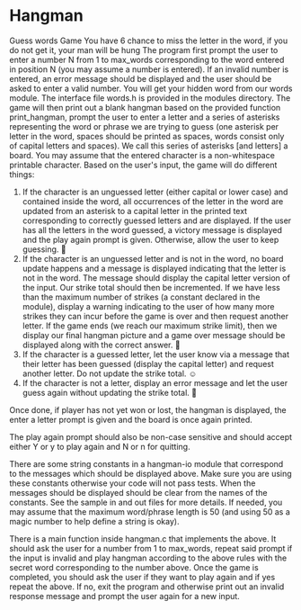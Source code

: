 # Hangman
Guess words Game
You have 6 chance to miss the letter in the word, if you do not get it, your man will be hung
The program first prompt the user to enter a number N from 1 to max_words corresponding to the word entered in position N (you may assume a number is entered). If an invalid number is entered, an error message should be displayed and the user should be asked to enter a valid number. You will get your hidden word from our words module. The interface file words.h is provided in the modules directory. The game will then print out a blank hangman based on the provided function print_hangman, prompt the user to enter a letter and a series of asterisks representing the word or phrase we are trying to guess (one asterisk per letter in the word, spaces should be printed as spaces, words consist only of capital letters and spaces). We call this series of asterisks [and letters] a board. You may assume that the entered character is a non-whitespace printable character. Based on the user's input, the game will do different things:

1. If the character is an unguessed letter (either capital or lower case) and contained inside the word, all occurrences of the letter in the word are updated from an asterisk to a capital letter in the printed text corresponding to correctly guessed letters and are displayed. If the user has all the letters in the word guessed, a victory message is displayed and the play again prompt is given. Otherwise, allow the user to keep guessing. :hugs:
2. If the character is an unguessed letter and is not in the word, no board update happens and a message is displayed indicating that the letter is not in the word. The message should display the capital letter version of the input. Our strike total should then be incremented. If we have less than the maximum number of strikes (a constant declared in the module), display a warning indicating to the user of how many more strikes they can incur before the game is over and then request another letter. If the game ends (we reach our maximum strike limit), then we display our final hangman picture and a game over message should be displayed along with the correct answer. :smiling_face_with_tear:
3. If the character is a guessed letter, let the user know via a message that their letter has been guessed (display the capital letter) and request another letter. Do not update the strike total. :relaxed:
4. If the character is not a letter, display an error message and let the user guess again without updating the strike total. :smiling_face_with_tear:

Once done, if player has not yet won or lost, the hangman is displayed, the enter a letter prompt is given and the board is once again printed.

The play again prompt should also be non-case sensitive and should accept either Y or y to play again and N or n for quitting.

There are some string constants in a hangman-io module that correspond to the messages which should be displayed above. Make sure you are using these constants otherwise your code will not pass tests. When the messages should be displayed should be clear from the names of the constants. See the sample in and out files for more details. If needed, you may assume that the maximum word/phrase length is 50 (and using 50 as a magic number to help define a string is okay).

There is a main function inside hangman.c that implements the above. It should ask the user for a number from 1 to max_words, repeat said prompt if the input is invalid and play hangman according to the above rules with the secret word corresponding to the number above. Once the game is completed, you should ask the user if they want to play again and if yes repeat the above. If no, exit the program and otherwise print out an invalid response message and prompt the user again for a new input.
